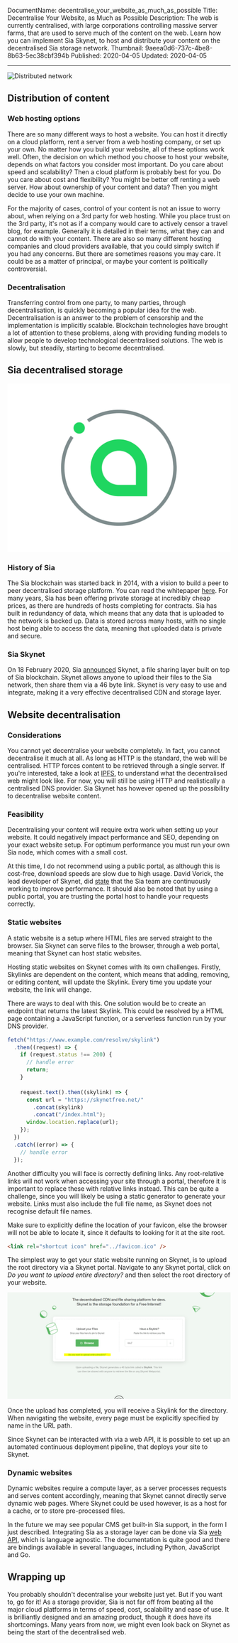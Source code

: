 DocumentName: decentralise_your_website_as_much_as_possible
Title: Decentralise Your Website, as Much as Possible
Description: The web is currently centralised, with large corporations controlling massive server farms, that are used to serve much of the content on the web. Learn how you can implement Sia Skynet, to host and distribute your content on the decentralised Sia storage network.
Thumbnail: 9aeea0d6-737c-4be8-8b63-5ec38cbf394b
Published: 2020-04-05
Updated: 2020-04-05

---

![Distributed network](../assets/images/blog/9aeea0d6-737c-4be8-8b63-5ec38cbf394b-w1920-h1440.jpg)

## Distribution of content

### Web hosting options

There are so many different ways to host a website. You can host it directly on a cloud platform, rent a server from a web hosting company, or set up your own. No matter how you build your website, all of these options work well. Often, the decision on which method you choose to host your website, depends on what factors you consider most important. Do you care about speed and scalability? Then a cloud platform is probably best for you. Do you care about cost and flexibility? You might be better off renting a web server. How about ownership of your content and data? Then you might decide to use your own machine.

For the majority of cases, control of your content is not an issue to worry about, when relying on a 3rd party for web hosting. While you place trust on the 3rd party, it's not as if a company would care to actively censor a travel blog, for example. Generally it is detailed in their terms, what they can and cannot do with your content. There are also so many different hosting companies and cloud providers available, that you could simply switch if you had any concerns. But there are sometimes reasons you may care. It could be as a matter of principal, or maybe your content is politically controversial.

### Decentralisation

Transferring control from one party, to many parties, through decentralisation, is quickly becoming a popular idea for the web. Decentralisation is an answer to the problem of censorship and the implementation is implicitly scalable. Blockchain technologies have brought a lot of attention to these problems, along with providing funding models to allow people to develop technological decentralised solutions. The web is slowly, but steadily, starting to become decentralised.

## Sia decentralised storage

![Sia logo](../assets/images/blog/content/27b98c5e-ba57-47e6-9fe7-9b82fb89868b.jpg)

### History of Sia

The Sia blockchain was started back in 2014, with a vision to build a peer to peer decentralised storage platform. You can read the whitepaper [here](https://sia.tech/sia.pdf). For many years, Sia has been offering private storage at incredibly cheap prices, as there are hundreds of hosts completing for contracts. Sia has built in redundancy of data, which means that any data that is uploaded to the network is backed up. Data is stored across many hosts, with no single host being able to access the data, meaning that uploaded data is private and secure.

### Sia Skynet

On 18 February 2020, Sia [announced](https://blog.sia.tech/skynet-bdf0209d6d34) Skynet, a file sharing layer built on top of Sia blockchain. Skynet allows anyone to upload their files to the Sia network, then share them via a 46 byte link. Skynet is very easy to use and integrate, making it a very effective decentralised CDN and storage layer.

## Website decentralisation

### Considerations

You cannot yet decentralise your website completely. In fact, you cannot decentralise it much at all. As long as HTTP is the standard, the web will be centralised. HTTP forces content to be retrieved through a single server. If you're interested, take a look at [IPFS](https://ipfs.io), to understand what the decentralised web might look like. For now, you will still be using HTTP and realistically a centralised DNS provider. Sia Skynet has however opened up the possibility to decentralise website content.

### Feasibility

Decentralising your content will require extra work when setting up your website. It could negatively impact performance and SEO, depending on your exact website setup. For optimum performance you must run your own Sia node, which comes with a small cost.

At this time, I do not recommend using a public portal, as although this is cost-free, download speeds are slow due to high usage. David Vorick, the lead developer of Skynet, did [state](https://twitter.com/DavidVorick/status/1244715979214663680) that the Sia team are continuously working to improve performance. It should also be noted that by using a public portal, you are trusting the portal host to handle your requests correctly.

### Static websites

A static website is a setup where HTML files are served straight to the browser. Sia Skynet can serve files to the browser, through a web portal, meaning that Skynet can host static websites.

Hosting static websites on Skynet comes with its own challenges. Firstly, Skylinks are dependent on the content, which means that adding, removing, or editing content, will update the Skylink. Every time you update your website, the link will change.

There are ways to deal with this. One solution would be to create an endpoint that returns the latest Skylink. This could be resolved by a HTML page containing a JavaScript function, or a serverless function run by your DNS provider.

```javascript
fetch("https://www.example.com/resolve/skylink")
  .then((request) => {
    if (request.status !== 200) {
      // handle error
      return;
    }

    request.text().then((skylink) => {
      const url = "https://skynetfree.net/"
        .concat(skylink)
        .concat("/index.html");
      window.location.replace(url);
    });
  })
  .catch((error) => {
    // handle error
  });
```

Another difficulty you will face is correctly defining links. Any root-relative links will not work when accessing your site through a portal, therefore it is important to replace these with relative links instead. This can be quite a challenge, since you will likely be using a static generator to generate your website. Links must also include the full file name, as Skynet does not recognise default file names.

Make sure to explicitly define the location of your favicon, else the browser will not be able to locate it, since it defaults to looking for it at the site root.

```html
<link rel="shortcut icon" href="../favicon.ico" />
```

The simplest way to get your static website running on Skynet, is to upload the root directory via a Skynet portal. Navigate to any Skynet portal, click on _Do you want to upload entire directory?_ and then select the root directory of your website.

![Skynet webportal](../assets/images/blog/content/765827f6-192b-48c9-b3e1-cb7b33e3b881.png)

Once the upload has completed, you will receive a Skylink for the directory. When navigating the website, every page must be explicitly specified by name in the URL path.

Since Skynet can be interacted with via a web API, it is possible to set up an automated continuous deployment pipeline, that deploys your site to Skynet.

### Dynamic websites

Dynamic websites require a compute layer, as a server processes requests and serves content accordingly, meaning that Skynet cannot directly serve dynamic web pages. Where Skynet could be used however, is as a host for a cache, or to store pre-processed files.

In the future we may see popular CMS get built-in Sia support, in the form I just described. Integrating Sia as a storage layer can be done via Sia [web API](https://sia.tech/docs/#skynet), which is language agnostic. The documentation is quite good and there are bindings available in several languages, including Python, JavaScript and Go.

## Wrapping up

You probably shouldn't decentralise your website just yet. But if you want to, go for it! As a storage provider, Sia is not far off from beating all the major cloud platforms in terms of speed, cost, scalability and ease of use. It is brilliantly designed and an amazing product, though it does have its shortcomings. Many years from now, we might even look back on Skynet as being the start of the decentralised web.
